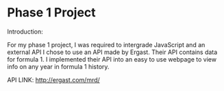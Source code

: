 # Phase 1 Project

Introduction: 
    
For my phase 1 project, I was required to intergrade JavaScript and an external API 
I chose to use an API made by Ergast. Their API contains data for formula 1. I implemented their API into an easy to use webpage to view info on any year in formula 1 history. 

API LINK: http://ergast.com/mrd/
